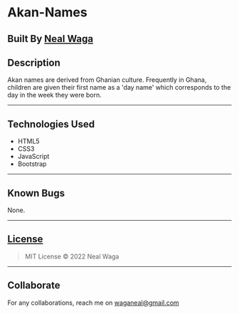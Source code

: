 # Akan-Names

## Built By [Neal Waga](https://github.com/nealwaga/)

## Description
Akan names are derived from Ghanian culture. Frequently in Ghana, children are given their first name as a 'day name' which corresponds to the day in the week they were born.
***

## Technologies Used
* HTML5  
* CSS3
* JavaScript
* Bootstrap 
***

## Known Bugs
None.
***

## [License](https://github.com/nealwaga/Akan-Names/blob/master/LICENSE)
> MIT License &copy; 2022 Neal Waga
***

## Collaborate
For any collaborations, reach me on waganeal@gmail.com